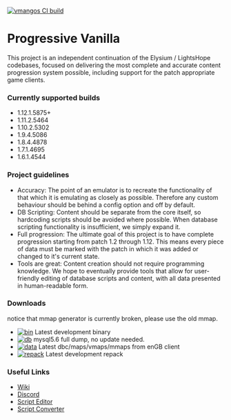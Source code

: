 [![vmangos CI build](https://github.com/coolzoom/vmangos-pack/actions/workflows/vmangos.yml/badge.svg)](https://github.com/coolzoom/vmangos-pack/actions/workflows/vmangos.yml)


# Progressive Vanilla
This project is an independent continuation of the Elysium / LightsHope codebases, focused on delivering the most complete and accurate content progression system possible, including support for the patch appropriate game clients.

### Currently supported builds
- 1.12.1.5875+
- 1.11.2.5464
- 1.10.2.5302
- 1.9.4.5086
- 1.8.4.4878
- 1.7.1.4695
- 1.6.1.4544
<!--- 1.5.1.4449
- 1.4.2.4375
- 1.3.1.4297
- 1.2.4.4222-->

### Project guidelines
- Accuracy: The point of an emulator is to recreate the functionality of that which it is emulating as closely as possible. Therefore any custom behaviour should be behind a config option and off by default.
- DB Scripting: Content should be separate from the core itself, so hardcoding scripts should be avoided where possible. When database scripting functionality is insufficient, we simply expand it.
- Full progression: The ultimate goal of this project is to have complete progression starting from patch 1.2 through 1.12. This means every piece of data must be marked with the patch in which it was added or changed to it's current state.
- Tools are great: Content creation should not require programming knowledge. We hope to eventually provide tools that allow for user-friendly editing of database scripts and content, with all data presented in human-readable form.

### Downloads
 notice that mmap generator is currently broken, please use the old mmap.
 
- [![bin](https://github.com/coolzoom/vmangos-pack/actions/workflows/dev-release.yml/badge.svg)](https://github.com/coolzoom/vmangos-pack/releases/tag/latest)  Latest development binary
- [![db](https://github.com/coolzoom/vmangos-pack/actions/workflows/db_dump.yml/badge.svg)](https://github.com/coolzoom/vmangos-pack/releases/tag/db_latest)  mysql5.6 full dump, no update needed.
- [![data](https://github.com/coolzoom/vmangos-pack/actions/workflows/datagen.yml/badge.svg)](https://github.com/coolzoom/vmangos-pack/releases/tag/data-latest) Latest dbc/maps/vmaps/mmaps from enGB client
- [![repack](https://github.com/coolzoom/vmangos-pack/actions/workflows/repacker-afterbinrelease.yml/badge.svg)](https://github.com/coolzoom/vmangos-pack/releases/tag/repack-latest)  Latest development repack
### Useful Links
- [Wiki](https://github.com/vmangos/wiki)
- [Discord](https://discord.gg/x9a2jt7)
- [Script Editor](https://github.com/brotalnia/scripteditor)
- [Script Converter](https://github.com/vmangos/ScriptConverter)
